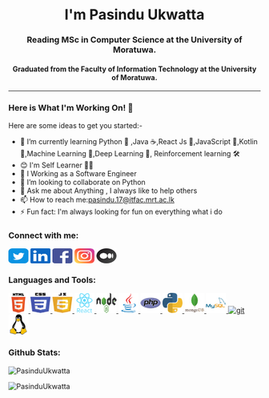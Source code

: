 



<!-- ////////////////// START README FILE /////////////////// -->

<h1 align="center">I'm Pasindu Ukwatta</h1>
<h3 align="center">Reading MSc in Computer Science at the University of Moratuwa.</h3>
<h4 align="center">Graduated from the Faculty of Information Technology at the University of Moratuwa.</h4>


<hr/>

<!-- <p align="center"> <img src="https://komarev.com/ghpvc/?username=PasinduUkwatta&label=Profile%20views&color=0e75b6&style=flat" alt="mahdhir" /> </p>
 -->
### Here is What I'm Working On! 👋



Here are some ideas to get you started:-
- 🌱 I’m currently learning Python 🐍 ,Java ☕,React Js 🎇,JavaScript 🧃,Kotlin 🎃,Machine Learning 🤖,Deep Learning 👾, Reinforcement learning 🛠️
- 😊 I'm Self Learner 👨‍💻
- 🔭 I Working as a Software Engineer 
- 👯 I’m looking to collaborate on Python
- 💬 Ask me about Anything , I always like to help others 
- 📫 How to reach me:pasindu.17@itfac.mrt.ac.lk
- ⚡ Fun fact: I'm always looking for fun on everything what i do 

[twitter]: https://twitter.com/pasindu_ukwatta
[linkedin]: https://www.linkedin.com/in/pasindu-ukwatta/

<!-- //////// Contact Details /////////////-->
<h3 align="left">Connect with me:</h3>
<p align="left">
<a href="https://twitter.com/pasindu_ukwatta" target="blank"><img align="center" src="img/twitter.svg" height="30" width="40" /></a>
<a href="https://www.linkedin.com/in/pasindu-ukwatta/" target="blank"><img align="center" src="img/linkedin.svg" height="30" width="40" /></a>
<a href="https://www.facebook.com/pasinduukwatta96/" target="blank"><img align="center" src="img/facebook.svg" height="30" width="40" /></a>
<a href="https://www.instagram.com/pasindu_ukwatta_/?hl=en" target="blank"><img align="center" src="img/instagram.svg"  height="30" width="40" /></a>
<a href="https://pasindu-ukwatta.medium.com/" target="blank"><img align="center" src="img/medium.svg" height="30" width="40" /></a>
</p>

<!-- ///////////// Languages ///////////// -->
<h3 align="left">Languages and Tools:</h3>
<p align="left"> 
<!-- HTML -->
<a href="https://www.w3.org/html/" target="_blank"> <img src="https://raw.githubusercontent.com/devicons/devicon/master/icons/html5/html5-original-wordmark.svg" alt="html5" width="40" height="40"/> </a> 
<!-- CSS -->
<a href="https://www.w3schools.com/css/" target="_blank"> <img src="img/css-3.svg" alt="css3" width="40" height="40"/> </a> 
<!-- JS -->
<a href="https://developer.mozilla.org/en-US/docs/Web/JavaScript" target="_blank"> <img src="img/javascript.svg" alt="javascript" width="40" height="40"/> </a> 
<!-- Bootstrap -->
<!-- <a href="https://getbootstrap.com" target="_blank"> <img src="https://raw.githubusercontent.com/devicons/devicon/master/icons/bootstrap/bootstrap-plain-wordmark.svg" alt="bootstrap" width="40" height="40"/> </a>  -->
<!-- React JS -->
<a href="https://reactjs.org/" target="_blank"> <img src="https://raw.githubusercontent.com/devicons/devicon/master/icons/react/react-original-wordmark.svg" alt="react" width="40" height="40"/> </a> 
<!-- Node JS -->
<a href="https://nodejs.org" target="_blank"> <img src="img/nodejs-seeklogo.com.svg" alt="nodejs" width="40" height="40"/> </a> 
<!-- Angular JS -->
<!-- <a href="https://angular.io" target="_blank"> <img src="img/angularjs.svg" alt="angular" width="40" height="40"/> </a>  -->
<!-- Express JS -->
<!-- <a href="https://expressjs.com" target="_blank"> <img src="https://raw.githubusercontent.com/devicons/devicon/master/icons/express/express-original-wordmark.svg" alt="express" width="40" height="40"/> </a>  -->
<!-- C -->
<!-- <a href="https://www.cprogramming.com/" target="_blank"> <img src="https://raw.githubusercontent.com/devicons/devicon/master/icons/c/c-original.svg" alt="c" width="40" height="40"/> </a>  -->
 <!-- Java  -->
<a href="https://www.java.com" target="_blank"> <img src="https://raw.githubusercontent.com/devicons/devicon/master/icons/java/java-original.svg" alt="java" width="40" height="40"/> </a> 
<!-- PHP -->
<a href="https://www.php.net" target="_blank"> <img src="https://raw.githubusercontent.com/devicons/devicon/master/icons/php/php-original.svg" alt="php" width="40" height="40"/> </a> 
<!-- Python -->
<a href="https://www.python.org" target="_blank"> <img src="img/python.svg" alt="python" width="40" height="40"/> </a> 
<!-- Firebase -->
<!-- <a href="https://firebase.google.com/" target="_blank"> <img src="https://www.vectorlogo.zone/logos/firebase/firebase-icon.svg" alt="firebase" width="40" height="40"/> </a>  -->
<!-- Mongo DB -->
<a href="https://www.mongodb.com/" target="_blank"> <img src="https://raw.githubusercontent.com/devicons/devicon/master/icons/mongodb/mongodb-original-wordmark.svg" alt="mongodb" width="40" height="40"/> </a> 
<!-- MySQL -->
<a href="https://www.mysql.com/" target="_blank"> <img src="https://raw.githubusercontent.com/devicons/devicon/master/icons/mysql/mysql-original-wordmark.svg" alt="mysql" width="40" height="40"/> </a> 
<!-- GIT -->
<a href="https://git-scm.com/" target="_blank"> <img src="https://www.vectorlogo.zone/logos/git-scm/git-scm-icon.svg" alt="git" width="40" height="40"/> </a> 
<!-- Heroku -->
<!-- <a href="https://heroku.com" target="_blank"> <img src="img/heroku.svg" alt="heroku" width="40" height="40"/> </a> -->
<!-- Linux -->
<a href="https://www.linux.org/" target="_blank"> <img src="img/linux.svg" alt="linux" width="40" height="40"/> </a>  
<!-- React Native -->
<!-- <a href="https://reactnative.dev/" target="_blank"> <img src="https://reactnative.dev/img/header_logo.svg" alt="reactnative" width="40" height="40"/> </a>  -->
<!-- Sass -->
<!-- <a href="https://sass-lang.com" target="_blank"> <img src="https://raw.githubusercontent.com/devicons/devicon/master/icons/sass/sass-original.svg" alt="sass" width="40" height="40"/> </a> -->
<!-- JSON -->
<!-- <a href="https://www.json.org/" target="_blank"> <img src="img/json.svg" alt="JSON" width="40" height="40"/> </a> -->
</p>


<!-- ///////////// Support //////////////// -->
<h3 align="left">Github Stats:</h3>



<!-- <p><img align="center" src="https://github-readme-stats.vercel.app/api?username=PasinduUkwatta&show_icons=true&locale=en" alt="PasinduUkwatta" /></p>
 -->

<p><img align="center" src="https://github-readme-streak-stats.herokuapp.com/?user=PasinduUkwatta&" alt="PasinduUkwatta" /></p>

<p><img align="left" src="https://github-readme-stats.vercel.app/api?username=PasinduUkwatta&show_icons=true&locale=en&layout=compact" alt="PasinduUkwatta" /></p>


